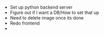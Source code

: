 - Set up python backend server
- Figure out if I want a DB/How to set that up
- Need to delete image once its done
- Redo frontend 
- 